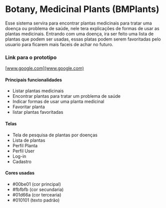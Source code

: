 # Botany, Medicinal Plants (BMPlants)

Esse sistema servira para encontrar plantas medicinais para tratar uma doença ou problema de saúde, nele tera explicações de formas de usar as plantas medicinais.
Entrando com uma doença, ira ser feito uma lista de plantas que podem ser usadas, essas platas podem serem favoritadas pelo usuario para ficarem mais faceis de achar no futuro. 

### Link para o prototipo
[www.google.com](www.google.com)

#### Principais funcionalidades
* Listar plantas medicinais 
* Encontrar plantas para tratar um problema de saúde
* Indicar formas de usar uma planta medicinal
* Favoritar planta
* listar plantas favoritadas

#### Telas
* Tela de pesquisa de plantas por doenças
* Lista de plantas
* Perfil Planta
* Perfil User
* Log-in
* Cadastro

#### Cores usadas
*  #00be01 (cor principal)
*  #fbfbfb (cor secundaria)
*  #01d66a (cor tercearia)
*  #010101 (texto padrão)